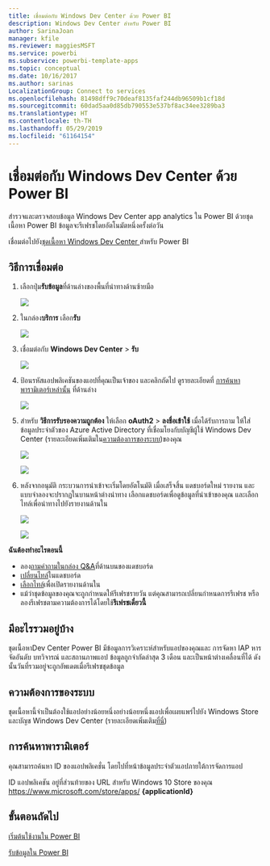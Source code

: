 ```yaml
---
title: เชื่อมต่อกับ Windows Dev Center ด้วย Power BI
description: Windows Dev Center สำหรับ Power BI
author: SarinaJoan
manager: kfile
ms.reviewer: maggiesMSFT
ms.service: powerbi
ms.subservice: powerbi-template-apps
ms.topic: conceptual
ms.date: 10/16/2017
ms.author: sarinas
LocalizationGroup: Connect to services
ms.openlocfilehash: 81498dff9c70deaf8135faf244db96509b1cf18d
ms.sourcegitcommit: 60dad5aa0d85db790553e537bf8ac34ee3289ba3
ms.translationtype: HT
ms.contentlocale: th-TH
ms.lasthandoff: 05/29/2019
ms.locfileid: "61164154"
---
```

# <a name="connect-to-windows-dev-center-with-power-bi"></a>เชื่อมต่อกับ Windows Dev Center ด้วย Power BI
สำรวจและตรวจสอบข้อมูล Windows Dev Center app analytics ใน Power BI ด้วยชุดเนื้อหา Power BI ข้อมูลจะรีเฟรชโดยอัตโนมัตหนึ่งครั้งต่อวัน

เชื่อมต่อไปยัง[ชุดเนื้อหา Windows Dev Center ](https://app.powerbi.com/getdata/services/devcenter)สำหรับ Power BI

## <a name="how-to-connect"></a>วิธีการเชื่อมต่อ
1. เลือกปุ่ม**รับข้อมูล**ที่ด้านล่างของพื้นที่นำทางด้านซ้ายมือ
   
   ![](media/service-connect-to-windows-dev-center/getdata.png)
2. ในกล่อง**บริการ** เลือก**รับ**
   
   ![](media/service-connect-to-windows-dev-center/services.png)
3. เชื่อมต่อกับ **Windows Dev Center**  \> **รับ**
   
   ![](media/service-connect-to-windows-dev-center/windowsdev.png)
4. ป้อนรหัสแอปพลิเคชันของแอปที่คุณเป็นเจ้าของ และคลิกถัดไป ดูรายละเอียดที่ [การค้นหาพารามิเตอร์เหล่านั้น](#FindingParams) ที่ด้านล่าง
   
   ![](media/service-connect-to-windows-dev-center/params.png)
5. สำหรับ **วิธีการรับรองความถูกต้อง** ให้เลือก **oAuth2** \> **ลงชื่อเข้าใช้** เมื่อได้รับการถาม ให้ใส่ข้อมูลประจำตัวของ Azure Active Directory ที่เชื่อมโยงกับบัญชีผู้ใช้ Windows Dev Center (รายละเอียดเพิ่มเติมใน[ความต้องการของระบบ](#Requirements))ของคุณ
   
    ![](media/service-connect-to-windows-dev-center/creds.png)
   
    ![](media/service-connect-to-windows-dev-center/creds2.png)
6. หลังจากอนุมัติ กระบวนการนำเข้าจะเริ่มโดยอัตโนมัติ เมื่อเสร็จสิ้น แดชบอร์ดใหม่ รายงาน และแบบจำลองจะปรากฏในบานหน้าต่างนำทาง เลือกแดชบอร์ดเพื่อดูข้อมูลที่นำเข้าของคุณ และเลือกไทล์เพื่อนำทางไปยังรายงานด้านใน
   
    ![](media/service-connect-to-windows-dev-center/dashboard.png)
   
    ![](media/service-connect-to-windows-dev-center/report.png)

**ฉันต้องทำอะไรตอนนี้**

* ลอง[ถามคำถามในกล่อง Q&A](consumer/end-user-q-and-a.md)ที่ด้านบนของแดชบอร์ด
* [เปลี่ยนไทล์](service-dashboard-edit-tile.md)ในแดชบอร์ด
* [เลือกไทล์](consumer/end-user-tiles.md)เพื่อเปิดรายงานด้านใน
* แม้ว่าชุดข้อมูลของคุณจะถูกกำหนดให้รีเฟรชรายวัน แต่คุณสามารถเปลี่ยนกำหนดการรีเฟรช หรือลองรีเฟรชตามความต้องการได้โดยใช้**รีเฟรชเดี๋ยวนี้**

## <a name="whats-included"></a>มีอะไรรวมอยู่บ้าง
ชุดเนื้อหาDev Center Power BI มีข้อมูลการวิเคราะห์สำหรับแอปของคุณและ การจัดหา IAP หารจัดอันดับ บทวิจารณ์ และสถานภาพแอป ข้อมูลถูกจำกัดล่าสุด 3 เดือน และเป็นหน้าต่างเคลื่อนที่ได้ ดังนั้นวันที่รวมอยู่จะถูกอัพเดตเมื่อรีเฟรชชุดข้อมูล

<a name="Requirements"></a>

## <a name="system-requirements"></a>ความต้องการของระบบ
ชุดเนื้อหานี้จำเป็นต้องใช้แอปอย่างน้อยหนึ่งอย่างน้อยหนึ่งแอปเพื่อเผยแพร่ไปยัง Windows Store และบัญช Windows Dev Center (รายละเอียดเพิ่มเติม[ที่นี่](https://msdn.microsoft.com/windows/uwp/publish/manage-account-users))

<a name="FindingParams"></a>

## <a name="finding-parameters"></a>การค้นหาพารามิเตอร์
คุณสามารถค้นหา ID ของแอปพลิเคชั่น โดยไปที่หน้าข้อมูลประจำตัวแอปภายใต้การจัดการแอป

ID แอปพลิเคชัน อยู่ที่ส่วนท้ายของ URL สำหรับ Windows 10 Store ของคุณ https://www.microsoft.com/store/apps/ **{applicationId}**

## <a name="next-steps"></a>ขั้นตอนถัดไป
[เริ่มต้นใช้งานใน Power BI](service-get-started.md)

[รับข้อมูลใน Power BI](service-get-data.md)

